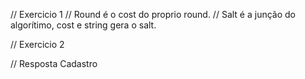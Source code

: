 // Exercicio 1
// Round  é o cost do proprio round.
// Salt é a junção do algorítimo, cost e string gera o salt.





// Exercicio 2

// Resposta Cadastro